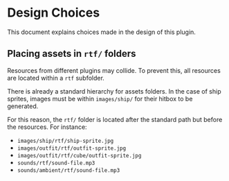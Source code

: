 Design Choices
==============

This document explains choices made in the design of this plugin.



## Placing assets in `rtf/` folders

Resources from different plugins may collide.
To prevent this, all resources are located within a `rtf` subfolder.

There is already a standard hierarchy for assets folders.
In the case of ship sprites, images must be within `images/ship/` for their hitbox to be generated.

For this reason, the `rtf/` folder is located after the standard path but before the resources.
For instance:
- `images/ship/rtf/ship-sprite.jpg`
- `images/outfit/rtf/outfit-sprite.jpg`
- `images/outfit/rtf/cube/outfit-sprite.jpg`
- `sounds/rtf/sound-file.mp3`
- `sounds/ambient/rtf/sound-file.mp3`
